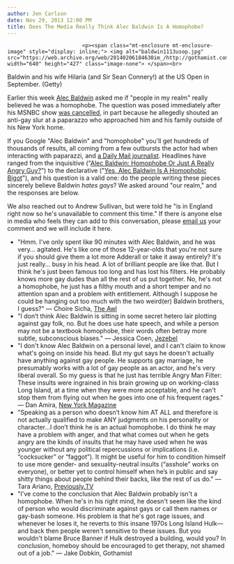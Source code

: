 ```yaml
---
author: Jen Carlson
date: Nov 29, 2013 12:00 PM
title: Does The Media Really Think Alec Baldwin Is A Homophobe?
---
```



                            
                            
                            
                            <p><span class="mt-enclosure mt-enclosure-image" style="display: inline;"> <img alt="baldwin1113usop.jpg" src="https://web.archive.org/web/20140206184630im_/http://gothamist.com/attachments/arts_jen/baldwin1113usop.jpg" width="640" height="427" class="image-none"> </span><br>
<span class="photo_caption">Baldwin and his wife Hilaria (and Sir Sean Connery!) at the US Open in September. (Getty)</span></p>

<p>Earlier this week <a href="https://web.archive.org/web/20140206184630/http://gothamist.com/tags/alecbaldwin">Alec Baldwin</a> asked me if &quot;people in my realm&quot; really believed he was a homophobe. The question was posed immediately after his MSNBC show <a href="https://web.archive.org/web/20140206184630/http://gothamist.com/2013/11/26/msnbc_cancels_alec_baldwins_show.php">was cancelled</a>, in part because he allegedly shouted an anti-gay slur at a paparazzo who approached him and his family outside of his New York home. </p>

<p>If you Google &quot;Alec Baldwin&quot; and &quot;homophobe&quot; you&apos;ll get hundreds of thousands of results, all coming from a few outbursts the actor had when interacting with paparazzi, and <a href="https://web.archive.org/web/20140206184630/http://gothamist.com/2013/06/28/alec_baldwin_responds.php">a Daily Mail journalist</a>. Headlines have ranged from the inquisitive (&quot;<a href="https://web.archive.org/web/20140206184630/http://www.cinemablend.com/pop/Alec-Baldwin-Homophobe-Or-Just-Really-Angry-Guy-57103.html">Alec Baldwin: Homophobe Or Just A Really Angry Guy?</a>&quot;) to the declarative (&quot;<a href="https://web.archive.org/web/20140206184630/http://dish.andrewsullivan.com/2013/11/15/yes-alec-baldwin-is-a-homophobic-bigot/">Yes, Alec Baldwin Is A Homophobic Bigot</a>&quot;), and his question is a valid one: do the people writing these pieces sincerely believe Baldwin <em>hates gays</em>? We asked around &quot;our realm,&quot; and the responses are below. </p>

<p>We also reached out to Andrew Sullivan, but were told he &quot;is in England right now so he&apos;s unavailable to comment this time.&quot; If there is anyone else in media who feels they can add to this conversation, please <a href="https://web.archive.org/web/20140206184630/mailto:tips@gothamist.com">email us</a> your comment and we will include it here.<br>
</p><ul><li>&quot;Hmm. I&apos;ve only spent like 90 minutes with Alec Baldwin, and he was very... agitated. He&apos;s like one of those 12-year-olds that you&apos;re not sure if you should give them a lot more Adderall or take it away entirely? It&apos;s just really... busy in his head. A lot of brilliant people are like that. But I think he&apos;s just been famous too long and has lost his filters. He probably knows more gay dudes than all the rest of us put together. No, he&apos;s not a homophobe, he just has a filthy mouth and a short temper and no attention span and a problem with entitlement. Although I suppose he could be hanging out too much with the two weird(er) Baldwin brothers, I guess?&quot; &#x2014; Choire Sicha, <a href="https://web.archive.org/web/20140206184630/http://www.theawl.com/">The Awl</a><br>
</li><li>&quot;I don&#x2019;t think Alec Baldwin is sitting in some secret hetero lair plotting against gay folk, no. But he does use hate speech, and while a person may not be a textbook homophobe, their words often betray more subtle, subconscious biases.&quot; &#x2014; Jessica Coen, <a href="https://web.archive.org/web/20140206184630/http://jezebel.com/">Jezebel</a><br>
</li><li>&quot;I don&apos;t know Alec Baldwin on a personal level, and I can&apos;t claim to know what&apos;s going on inside his head. But my gut says he doesn&apos;t actually have anything against gay people. He supports gay marriage, he presumably works with a lot of gay people as an actor, and he&apos;s very liberal overall. So my guess is that he just has terrible Angry Man Filter: These insults were ingrained in his brain growing up on working-class Long Island, at a time when they were more acceptable, and he can&apos;t stop them from flying out when he goes into one of his frequent rages.&quot; &#x2014; Dan Amira, <a href="https://web.archive.org/web/20140206184630/http://nymag.com/">New York Magazine</a><br>
</li><li>&quot;Speaking as a person who doesn&#x2019;t know him AT ALL and therefore is not actually qualified to make ANY judgments on his personality or character&#x2026;I don&#x2019;t think he is an actual homophobe. I do think he may have a problem with anger, and that what comes out when he gets angry are the kinds of insults that he may have used when he was younger without any political repercussions or implications (i.e. &#x201C;cocksucker&#x201D; or &#x201C;faggot&#x201D;). It might be useful for him to condition himself to use more gender- and sexuality-neutral insults (&#x201C;asshole&#x201D; works on everyone), or better yet to control himself when he&#x2019;s in public and say shitty things about people behind their backs, like the rest of us do.&quot; &#x2014; Tara Ariano, <a href="https://web.archive.org/web/20140206184630/http://previously.tv/">Previously.TV</a><br>
</li><li>&quot;I&apos;ve come to the conclusion that Alec Baldwin probably isn&apos;t a homophobe. When he&apos;s in his right mind, he doesn&apos;t seem like the kind of person who would discriminate against gays or call them names or gay-bash someone. His problem is that he&apos;s got rage issues, and whenever he loses it, he reverts to this insane 1970s Long Island Hulk&#x2014;and back then people weren&apos;t sensitive to these issues. But you wouldn&apos;t blame Bruce Banner if Hulk destroyed a building, would you? In conclusion, homeboy should be encouraged to get therapy, not shamed out of a job.&quot; &#x2014; Jake Dobkin, Gothamist</li></ul><p></p>
                            
                            
                            